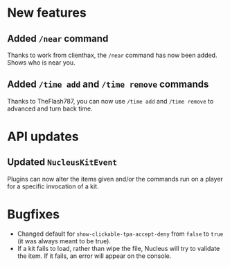# New features

## Added `/near` command

Thanks to work from clienthax, the `/near` command has now been added. Shows who is near you.

## Added `/time add` and `/time remove` commands

Thanks to TheFlash787, you can now use `/time add` and `/time remove` to advanced and turn back time.

# API updates

## Updated `NucleusKitEvent`

Plugins can now alter the items given and/or the commands run on a player for a specific invocation of a kit.

# Bugfixes

* Changed default for `show-clickable-tpa-accept-deny` from `false` to `true` (it was always meant to be true).
* If a kit fails to load, rather than wipe the file, Nucleus will try to validate the item. If it fails, an error will appear on the console.